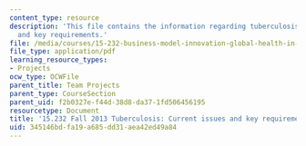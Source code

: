 ```yaml
---
content_type: resource
description: 'This file contains the information regarding tuberculosis: current issues
  and key requirements.'
file: /media/courses/15-232-business-model-innovation-global-health-in-frontier-markets-fall-2013/345146bdfa19a685dd31aea42ed49a84_MIT15_232F13_a1_tb_10.pdf
file_type: application/pdf
learning_resource_types:
- Projects
ocw_type: OCWFile
parent_title: Team Projects
parent_type: CourseSection
parent_uid: f2b0327e-f44d-38d8-da37-1fd506456195
resourcetype: Document
title: '15.232 Fall 2013 Tuberculosis: Current issues and key requirements'
uid: 345146bd-fa19-a685-dd31-aea42ed49a84
---
```

